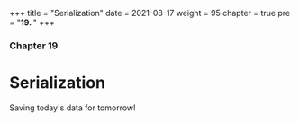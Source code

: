 +++
title = "Serialization"
date = 2021-08-17
weight = 95
chapter = true
pre = "<b>19.  </b>"
+++

### Chapter 19

# Serialization

Saving today's data for tomorrow!

